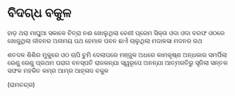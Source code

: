 # ବିଦଗ୍ଧ ବକୁଳ

ହାଡ଼ ଥରା ମାଘୁଆ ସକାଳେ
ଚିତ୍ରା ନଈ ଖୋଲୁଥିଲା ବେଣୀ
ପ୍ରେମ ସିକ୍ତା ଓଦା ଓଦା
ବରଫ ଓଠରେ 
ଖୋଜୁଥିଲା ଜୀବନର ଅନାମୟ ପଥ
ହେମାଳ ପବନ ଛାଏଁ
ଚାଲୁଥିଲା ମଦାଳସା ମଦନର ରଥ

ଶତଦଳ ଶିଶିର ମୁକୁରେ 
ଓଠ ଚାପି ଚୁମି ଦେଲାପରେ
ମଞ୍ଜୁଳ ଅଧରେ
କାମକୃଷ୍ଣ ଅନ୍ଧକାର 
ସମର୍ପିଲା ରେଣୁ ରେଣୁ ପ୍ରଥମ ପରାଗ
ବନସ୍ପତି ରାଜକନ୍ଯା ସ୍ୱରୂପେ ଅନନ୍ଯା
ଆତ୍ମରତିରୁ ସୃଜିଲା ସନ୍ତକ ସଫଳ
ମହକିତ କମ୍ର ଆମ୍ର ଆହ୍ଳାଦ ବକୁଳ

(ରାମଚନ୍ଦ୍ର)
